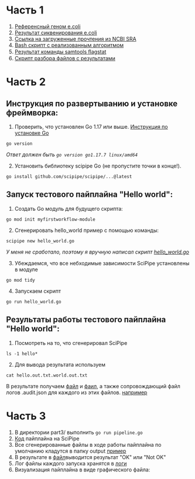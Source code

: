 # Часть 1

1. [Референсный геном e.coli](/part1/ref_e_coli.fna.gz)
2. [Результат сиквенирования e.coli](/part1/e_coli_fastq.gz)
3. [Ссылка на загруженные прочтения из NCBI SRA](https://www.ncbi.nlm.nih.gov/sra/SRX17981169[accn])
4. [Bash скрипт с реализованным алгоритмом](/part1/start.sh)
5. [Результат команды samtools ﬂagstat](/part1/result.txt)
6. [Скрипт разбора файлов с результатами](/part1/parser.py)

# Часть 2

## Инструкция по развертыванию и установке фреймворка:

1. Проверить, что установлен Go 1.17 или выше. [Инструкция по установке Go](https://tecadmin.net/install-go-on-ubuntu/)

```
go version
```

_Ответ должен быть `go version go1.17.7 linux/amd64`_

2. Установить библиотеку scipipe Go (не пропустите точки в конце!).

```
go install github.com/scipipe/scipipe/...@latest
```

## Запуск тестового пайплайна "Hello world":

1. Создать Go модуль для будущего скрипта:

```
go mod init myfirstworkflow-module
```

2. Сгенерировать hello_world пример с помощью команды:

```
scipipe new hello_world.go
```

_У меня не сработало, поэтому я вручную написал скрипт
[hello_world.go](/part2/hello_world.go)_

3. Убеждаемся, что все небходимые зависимости SciPipe установлены в модуле

```
go mod tidy
```

4. Запускаем скрипт

```
go run hello_world.go
```

## Результаты работы тестового пайплайна "Hello world":

1. Посмотреть на то, что сгенерировал SciPipe

```
ls -1 hello*
```

2. Для вывода результата используем

```
cat hello.out.txt.world.out.txt
```

В результате получаем [файл](/part2/hello.out.txt) и [фаил](/part2/hello.out.txt.world.out.txt), а также сопровождающий файл логов .audit.json для каждого из этих файлов. [например](/part2/hello.out.txt.world.out.txt.audit.json)

# Часть 3

1. В директории part3/ выполнить `go run pipeline.go`
2. [Код](/part3/pipeline.go) пайплайна на SciPipe
3. Все сгенерированные файлы в ходе работы пайплайна по умолчанию кладутся в папку output [пример](/part3/output/)
4. В результате в [файл](/part3/output/parsed.txt)выводится результат "OK" или "Not OK"
5. Лог файлы каждого запуска хранятся в [логи](/part3/log/)
6. Визуализация пайплайна в виде графического файла:
